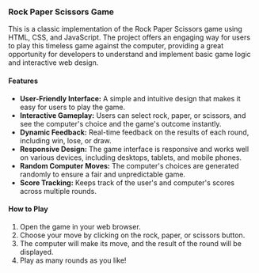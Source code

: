 ### Rock Paper Scissors Game

This is a classic implementation of the Rock Paper Scissors game using HTML, CSS, and JavaScript. The project offers an engaging way for users to play this timeless game against the computer, providing a great opportunity for developers to understand and implement basic game logic and interactive web design.

#### Features

- **User-Friendly Interface:** A simple and intuitive design that makes it easy for users to play the game.
- **Interactive Gameplay:** Users can select rock, paper, or scissors, and see the computer's choice and the game's outcome instantly.
- **Dynamic Feedback:** Real-time feedback on the results of each round, including win, lose, or draw.
- **Responsive Design:** The game interface is responsive and works well on various devices, including desktops, tablets, and mobile phones.
- **Random Computer Moves:** The computer's choices are generated randomly to ensure a fair and unpredictable game.
- **Score Tracking:** Keeps track of the user's and computer's scores across multiple rounds.


#### How to Play

1. Open the game in your web browser.
2. Choose your move by clicking on the rock, paper, or scissors button.
3. The computer will make its move, and the result of the round will be displayed.
4. Play as many rounds as you like!
